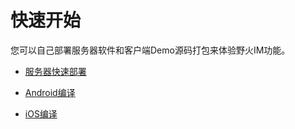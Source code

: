 # 快速开始
您可以自己部署服务器软件和客户端Demo源码打包来体验野火IM功能。

* [服务器快速部署](server.md)

* [Android编译](android.md)

* [iOS编译](iOS.md)
